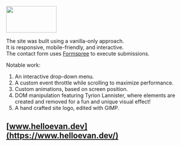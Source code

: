 <img src="../main/img/tab-icon/hedev-logo-white.png" width=136 height=72>

The site was built using a vanilla-only approach.<br/>
It is responsive, mobile-friendly, and interactive.<br/>
The contact form uses [Formspree](https://formspree.io/) to execute submissions.<br/>

Notable work:
1. An interactive drop-down menu.
2. A custom event throttle while scrolling to maximize performance.
3. Custom animations, based on screen position.
4. DOM manipulation featuring Tyrion Lannister, where elements are created and removed for a fun and unique visual effect!
6. A hand crafted site logo, edited with GIMP.

## [www.helloevan.dev](https://www.helloevan.dev/)
